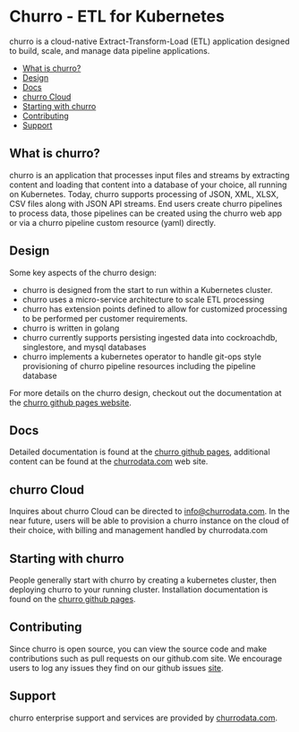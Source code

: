 # Churro - ETL for Kubernetes

churro is a cloud-native Extract-Transform-Load (ETL) application designed to build, scale, and manage data pipeline applications.

* [What is churro?](#what-is-churro)
* [Design](#design)
* [Docs](#docs)
* [churro Cloud](#churro-cloud)
* [Starting with churro](#starting-with-churro)
* [Contributing](#contributing)
* [Support](#support)


## What is churro?
churro is an application that processes input files and streams by extracting content and loading that content into a database of your choice, all running on Kubernetes.  Today, churro supports processing of JSON, XML, XLSX, CSV files along with JSON API streams.  End users create churro pipelines to process data, those pipelines can be created using the churro web app or via a churro pipeline custom resource (yaml) directly.

## Design
Some key aspects of the churro design:
* churro is designed from the start to run within a Kubernetes cluster.
* churro uses a micro-service architecture to scale ETL processing
* churro has extension points defined to allow for customized processing to be performed per customer requirements.
* churro is written in golang
* churro currently supports persisting ingested data into cockroachdb, singlestore, and mysql databases
* churro implements a kubernetes operator to handle git-ops style provisioning of churro pipeline resources including the pipeline database

For more details on the churro design, checkout out the documentation at the [churro github pages website](https://churrodata.github.io/churro/design-guide.html).

## Docs
Detailed documentation is found at the [churro github pages](https://churrodata.github.io/churro/), additional content can be found at the [churrodata.com](https://www.churrodata.com) web site.

## churro Cloud
Inquires about churro Cloud can be directed to info@churrodata.com.  In the near future, users will be able to provision a churro instance on the cloud of their choice, with billing and management handled by churrodata.com

## Starting with churro
People generally start with churro by creating a kubernetes cluster, then deploying churro to your running cluster.  Installation documentation is found on the [churro github pages](https://churrodata.github.io/churro/installation-guide.html).

## Contributing
Since churro is open source, you can view the source code and make contributions such as pull requests on our github.com site.   We encourage users to log any issues they find on our github issues [site](https://github.com/churrodata/churro/issues).

## Support
churro enterprise support and services are provided by [churrodata.com](https://churrodata.com).

